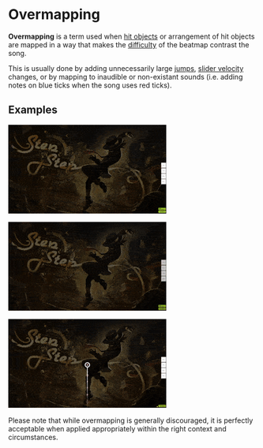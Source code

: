 # Overmapping

**Overmapping** is a term used when [hit objects](/wiki/Gameplay/Hit_object) or arrangement of hit objects are mapped in a way that makes the [difficulty](/wiki/Beatmap/Difficulty) of the beatmap contrast the song.

This is usually done by adding unnecessarily large [jumps](/wiki/Beatmap/Pattern/osu!/Jump), [slider velocity](/wiki/Gameplay/Hit_object/Slider/Slider_velocity) changes, or by mapping to inaudible or non-existant sounds (i.e. adding notes on blue ticks when the song uses red ticks).

## Examples

![Example of overmapping by excessively high object density](img/overmap-stream.gif "Example of overmapping by excessively high object density")

![Example of overmapping by excessively high object spacing](img/overmap-jump.gif "Example of overmapping by excessively high object spacing")

![Example of overmapping by excessively high slider velocity](img/overmap-slider.gif "Example of overmapping by excessively high slider velocity")

Please note that while overmapping is generally discouraged, it is perfectly acceptable when applied appropriately within the right context and circumstances.